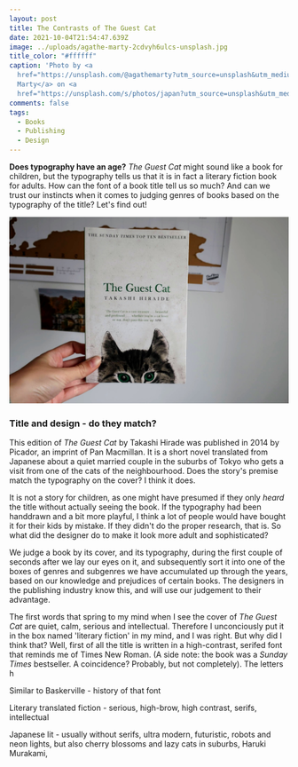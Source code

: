 ```yaml
---
layout: post
title: The Contrasts of The Guest Cat
date: 2021-10-04T21:54:47.639Z
image: ../uploads/agathe-marty-2cdvyh6ulcs-unsplash.jpg
title_color: "#ffffff"
caption: 'Photo by <a
  href="https://unsplash.com/@agathemarty?utm_source=unsplash&utm_medium=referral&utm_content=creditCopyText">Agathe
  Marty</a> on <a
  href="https://unsplash.com/s/photos/japan?utm_source=unsplash&utm_medium=referral&utm_content=creditCopyText">Unsplash</a>   '
comments: false
tags:
  - Books
  - Publishing
  - Design
---
```

**Does typography have an age?** *The Guest Cat* might sound like a book for children, but the typography tells us that it is in fact a literary fiction book for adults. How can the font of a book title tell us so much? And can we trust our instincts when it comes to judging genres of books based on the typography of the title? Let's find out! 

![The Guest Cat by Takashi Hiraide](../uploads/20211007145650_img_3052-2.jpg)

### Title and design - do they match?

This edition of *The Guest Cat* by Takashi Hirade was published in 2014 by Picador, an imprint of Pan Macmillan. It is a short novel translated from Japanese about a quiet married couple in the suburbs of Tokyo who gets a visit from one of the cats of the neighbourhood. Does the story's premise match the typography on the cover? I think it does.  

It is not a story for children, as one might have presumed if they only *heard* the title without actually seeing the book. If the typography had been handdrawn and a bit more playful, I think a lot of people would have bought it for their kids by mistake. If they didn't do the proper research, that is. So what did the designer do to make it look more adult and sophisticated?

We judge a book by its cover, and its typography, during the first couple of seconds after we lay our eyes on it, and subsequently sort it into one of the boxes of genres and subgenres we have accumulated up through the years, based on our knowledge and prejudices of certain books. The designers in the publishing industry know this, and will use our judgement to their advantage. 

The first words that spring to my mind when I see the cover of *The Guest Cat* are quiet, calm, serious and intellectual. Therefore I unconciously put it in the box named 'literary fiction' in my mind, and I was right. But why did I think that? Well, first of all the title is written in a high-contrast, serifed font that reminds me of Times New Roman. (A side note: the book was a *Sunday Times* bestseller. A coincidence? Probably, but not completely). The letters h

Similar to Baskerville - history of that font

Literary translated fiction - serious, high-brow, high contrast, serifs, intellectual  

Japanese lit - usually without serifs, ultra modern, futuristic, robots and neon lights, but also cherry blossoms and lazy cats in suburbs, Haruki Murakami,